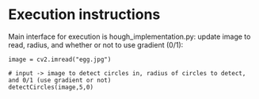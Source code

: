 # Execution instructions

Main interface for execution is hough_implementation.py: update image to read, radius, and whether or not to use gradient (0/1):

```
image = cv2.imread("egg.jpg")

# input -> image to detect circles in, radius of circles to detect, and 0/1 (use gradient or not)
detectCircles(image,5,0)
```
